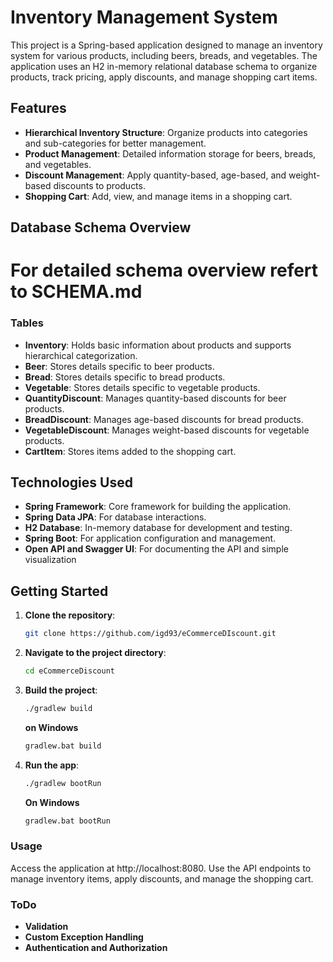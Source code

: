 # Inventory Management System

This project is a Spring-based application designed to manage an inventory system for various products, including beers, breads, and vegetables. The application uses an H2 in-memory relational database schema to organize products, track pricing, apply discounts, and manage shopping cart items.

## Features

- **Hierarchical Inventory Structure**: Organize products into categories and sub-categories for better management.
- **Product Management**: Detailed information storage for beers, breads, and vegetables.
- **Discount Management**: Apply quantity-based, age-based, and weight-based discounts to products.
- **Shopping Cart**: Add, view, and manage items in a shopping cart.

## Database Schema Overview

# For detailed schema overview refert to SCHEMA.md

### Tables

- **Inventory**: Holds basic information about products and supports hierarchical categorization.
- **Beer**: Stores details specific to beer products.
- **Bread**: Stores details specific to bread products.
- **Vegetable**: Stores details specific to vegetable products.
- **QuantityDiscount**: Manages quantity-based discounts for beer products.
- **BreadDiscount**: Manages age-based discounts for bread products.
- **VegetableDiscount**: Manages weight-based discounts for vegetable products.
- **CartItem**: Stores items added to the shopping cart.

## Technologies Used

- **Spring Framework**: Core framework for building the application.
- **Spring Data JPA**: For database interactions.
- **H2 Database**: In-memory database for development and testing.
- **Spring Boot**: For application configuration and management.
- **Open API and Swagger UI**: For documenting the API and simple visualization

## Getting Started

1. **Clone the repository**:
   ```bash
   git clone https://github.com/igd93/eCommerceDIscount.git
   ```
2. **Navigate to the project directory**:

   ```bash
   cd eCommerceDiscount
   ```

3. **Build the project**:
   ```bash
   ./gradlew build
   ```
   **on Windows**
   ```bash
   gradlew.bat build
   ```
4. **Run the app**:
   ```bash
   ./gradlew bootRun
   ```
   **On Windows**
   ```bash
   gradlew.bat bootRun
   ```

### Usage

Access the application at http://localhost:8080.
Use the API endpoints to manage inventory items, apply discounts, and manage the shopping cart.

### ToDo

- **Validation**
- **Custom Exception Handling**
- **Authentication and Authorization**
